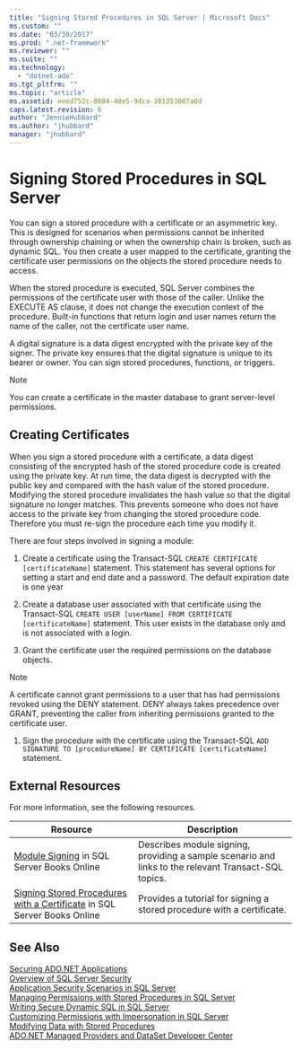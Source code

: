 ```yaml
---
title: "Signing Stored Procedures in SQL Server | Microsoft Docs"
ms.custom: ""
ms.date: "03/30/2017"
ms.prod: ".net-framework"
ms.reviewer: ""
ms.suite: ""
ms.technology: 
  - "dotnet-ado"
ms.tgt_pltfrm: ""
ms.topic: "article"
ms.assetid: eeed752c-0084-48e5-9dca-381353007a0d
caps.latest.revision: 6
author: "JennieHubbard"
ms.author: "jhubbard"
manager: "jhubbard"
---
```

# Signing Stored Procedures in SQL Server
You can sign a stored procedure with a certificate or an asymmetric key. This is designed for scenarios when permissions cannot be inherited through ownership chaining or when the ownership chain is broken, such as dynamic SQL. You then create a user mapped to the certificate, granting the certificate user permissions on the objects the stored procedure needs to access.  
  
 When the stored procedure is executed, SQL Server combines the permissions of the certificate user with those of the caller. Unlike the EXECUTE AS clause, it does not change the execution context of the procedure. Built-in functions that return login and user names return the name of the caller, not the certificate user name.  
  
 A digital signature is a data digest encrypted with the private key of the signer. The private key ensures that the digital signature is unique to its bearer or owner. You can sign stored procedures, functions, or triggers.  
  
> [!NOTE]
>  You can create a certificate in the master database to grant server-level permissions.  
  
## Creating Certificates  
 When you sign a stored procedure with a certificate, a data digest consisting of the encrypted hash of the stored procedure code is created using the private key. At run time, the data digest is decrypted with the public key and compared with the hash value of the stored procedure. Modifying the stored procedure invalidates the hash value so that the digital signature no longer matches. This prevents someone who does not have access to the private key from changing the stored procedure code. Therefore you must re-sign the procedure each time you modify it.  
  
 There are four steps involved in signing a module:  
  
1.  Create a certificate using the Transact-SQL `CREATE CERTIFICATE [certificateName]` statement. This statement has several options for setting a start and end date and a password. The default expiration date is one year  
  
2.  Create a database user associated with that certificate using the Transact-SQL `CREATE USER [userName] FROM CERTIFICATE [certificateName]` statement. This user exists in the database only and is not associated with a login.  
  
3.  Grant the certificate user the required permissions on the database objects.  
  
> [!NOTE]
>  A certificate cannot grant permissions to a user that has had permissions revoked using the DENY statement. DENY always takes precedence over GRANT, preventing the caller from inheriting permissions granted to the certificate user.  
  
1.  Sign the procedure with the certificate using the Transact-SQL `ADD SIGNATURE TO [procedureName] BY CERTIFICATE [certificateName]` statement.  
  
## External Resources  
 For more information, see the following resources.  
  
|Resource|Description|  
|--------------|-----------------|  
|[Module Signing](http://go.microsoft.com/fwlink/?LinkId=98590) in SQL Server Books Online|Describes module signing, providing a sample scenario and links to the relevant Transact-SQL topics.|  
|[Signing Stored Procedures with a Certificate](http://msdn.microsoft.com/library/bb283630.aspx) in SQL Server Books Online|Provides a tutorial for signing a stored procedure with a certificate.|  
  
## See Also  
 [Securing ADO.NET Applications](../../../../../docs/framework/data/adonet/securing-ado-net-applications.md)   
 [Overview of SQL Server Security](../../../../../docs/framework/data/adonet/sql/overview-of-sql-server-security.md)   
 [Application Security Scenarios in SQL Server](../../../../../docs/framework/data/adonet/sql/application-security-scenarios-in-sql-server.md)   
 [Managing Permissions with Stored Procedures in SQL Server](../../../../../docs/framework/data/adonet/sql/managing-permissions-with-stored-procedures-in-sql-server.md)   
 [Writing Secure Dynamic SQL in SQL Server](../../../../../docs/framework/data/adonet/sql/writing-secure-dynamic-sql-in-sql-server.md)   
 [Customizing Permissions with Impersonation in SQL Server](../../../../../docs/framework/data/adonet/sql/customizing-permissions-with-impersonation-in-sql-server.md)   
 [Modifying Data with Stored Procedures](../../../../../docs/framework/data/adonet/modifying-data-with-stored-procedures.md)   
 [ADO.NET Managed Providers and DataSet Developer Center](http://go.microsoft.com/fwlink/?LinkId=217917)